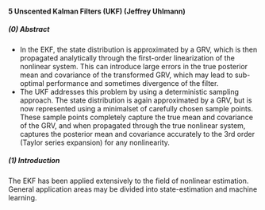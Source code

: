 #### 5 Unscented Kalman Filters (UKF) (Jeffrey Uhlmann)
##### (0) Abstract
- In the EKF, the state distribution is approximated by a GRV, which is then propagated analytically through the first-order linearization of the nonlinear system. This can introduce large errors in the true posterior mean and covariance of the transformed GRV, which may lead to sub-optimal performance and sometimes divergence of the filter. 
- The UKF addresses this problem by using a deterministic sampling approach. The state distribution is again approximated by a GRV, but is now represented using a minimalset of carefully chosen sample points. These sample points completely capture the true mean and covariance of the GRV, and when propagated through the true nonlinear system, captures the posterior mean and covariance accurately to the 3rd order (Taylor series expansion) for any nonlinearity.  
##### (1) Introduction  
The EKF has been applied extensively to the field of nonlinear estimation. General application areas may be divided into state-estimation and machine learning.  


